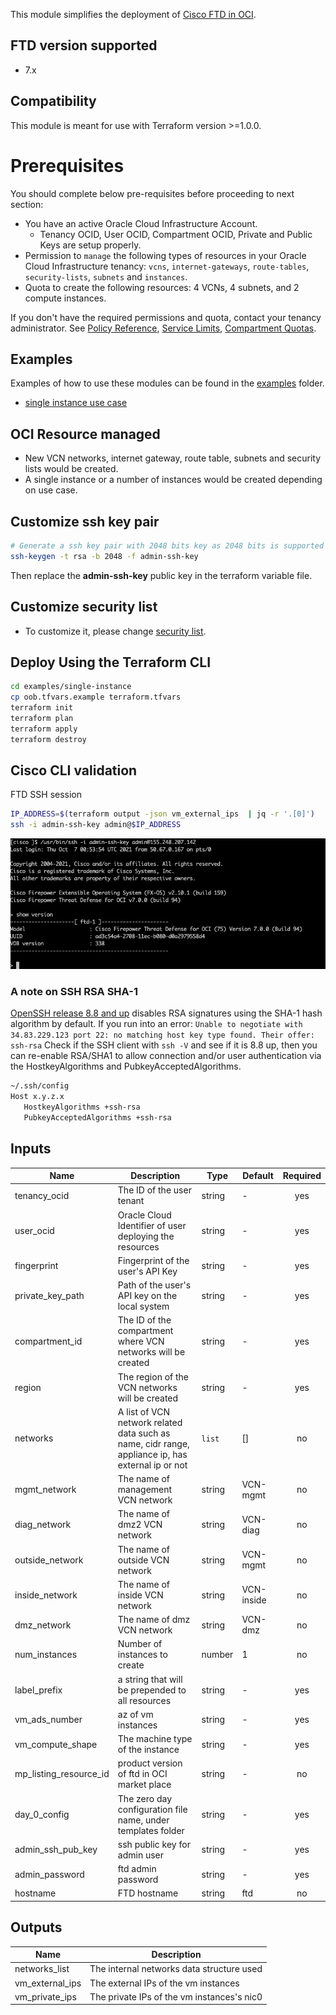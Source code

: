 This module simplifies the deployment of [Cisco FTD in OCI](https://www.cisco.com/c/en/us/td/docs/security/firepower/quick_start/oci/ftdv-oci-gsg/ftdv-oci-deploy.html).

## FTD version supported

* 7.x

## Compatibility

This module is meant for use with Terraform version >=1.0.0.

# Prerequisites

You should complete below pre-requisites before proceeding to next section:
- You have an active Oracle Cloud Infrastructure Account.
  - Tenancy OCID, User OCID, Compartment OCID, Private and Public Keys are setup properly.
- Permission to `manage` the following types of resources in your Oracle Cloud Infrastructure tenancy: `vcns`, `internet-gateways`, `route-tables`, `security-lists`, `subnets` and `instances`.
- Quota to create the following resources: 4 VCNs, 4 subnets, and 2 compute instances.

If you don't have the required permissions and quota, contact your tenancy administrator. See [Policy Reference](https://docs.cloud.oracle.com/en-us/iaas/Content/Identity/Reference/policyreference.htm), [Service Limits](https://docs.cloud.oracle.com/en-us/iaas/Content/General/Concepts/servicelimits.htm), [Compartment Quotas](https://docs.cloud.oracle.com/iaas/Content/General/Concepts/resourcequotas.htm).

## Examples

Examples of how to use these modules can be found in the [examples](examples/) folder.
- [single instance use case](examples/single-instance/terraform.tfvars.example)


## OCI Resource managed

* New VCN networks, internet gateway, route table, subnets and security lists would be created.
* A single instance or a number of instances would be created depending on use case.

## Customize ssh key pair

```bash
# Generate a ssh key pair with 2048 bits key as 2048 bits is supported
ssh-keygen -t rsa -b 2048 -f admin-ssh-key
```

Then replace the **admin-ssh-key** public key in the terraform variable file.

## Customize security list

* To customize it, please change [security list](modules/networking/main.tf).

## Deploy Using the Terraform CLI

```bash
cd examples/single-instance
cp oob.tfvars.example terraform.tfvars
terraform init
terraform plan
terraform apply
terraform destroy
```
## Cisco CLI validation

FTD SSH session
```bash
IP_ADDRESS=$(terraform output -json vm_external_ips  | jq -r '.[0]')
ssh -i admin-ssh-key admin@$IP_ADDRESS
```
![SSH](images/ssh.png)

### A note on SSH RSA SHA-1

[OpenSSH release 8.8 and up](https://www.openssh.com/txt/release-8.8) disables RSA signatures using the SHA-1 hash algorithm by default.
If you run into an error: `Unable to negotiate with 34.83.229.123 port 22: no matching host key type found. Their offer: ssh-rsa`
Check if the SSH client with `ssh -V` and see if it is 8.8 up, then you can re-enable RSA/SHA1 to allow connection and/or user
authentication via the HostkeyAlgorithms and PubkeyAcceptedAlgorithms.
```bash
~/.ssh/config
Host x.y.z.x
   HostkeyAlgorithms +ssh-rsa
   PubkeyAcceptedAlgorithms +ssh-rsa
```

## Inputs

| Name | Description | Type | Default | Required |
|------|-------------|------|---------|:--------:|
| tenancy_ocid | The ID of the user tenant | string | - | yes |
| user_ocid | Oracle Cloud Identifier of user deploying the resources | string | - | yes |
| fingerprint | Fingerprint of the user's API Key | string | - | yes |
| private_key_path | Path of the user's API key on the local system | string | - | yes |
| compartment_id | The ID of the compartment where VCN networks will be created | string | - | yes |
| region | The region of the VCN networks will be created | string | - | yes |
| networks | A list of VCN network related data such as name, cidr range, appliance ip, has external ip or not  | `list`| [] | no |
| mgmt_network | The name of management VCN network | string | VCN-mgmt | no |
| diag_network | The name of dmz2 VCN network | string | VCN-diag | no|
| outside_network | The name of outside VCN network | string | VCN-mgmt | no|
| inside_network | The name of inside VCN network | string | VCN-inside | no |
| dmz_network | The name of dmz VCN network | string | VCN-dmz | no|
| num_instances | Number of instances to create | number | 1 | no |
| label_prefix | a string that will be prepended to all resources | string | - | yes |
| vm_ads_number | az of vm instances | string | - | yes |
| vm_compute_shape | The machine type of the instance | string | - | yes |
| mp_listing_resource_id | product version of ftd in OCI market place | string| - | no |
| day_0_config | The zero day configuration file name, under templates folder|string| - | yes |
| admin_ssh_pub_key| ssh public key for admin user | string| - | yes |
| admin_password | ftd admin password | string | - | yes | 
| hostname |  FTD hostname | string | ftd | no |

## Outputs

| Name | Description |
|------|-------------|
| networks\_list| The internal networks data structure used|
| vm_external\_ips | The external IPs of the vm instances|
| vm_private\_ips | The private IPs of the vm instances's nic0|